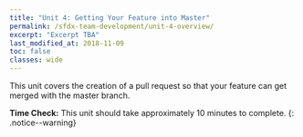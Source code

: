 ```yaml
---
title: "Unit 4: Getting Your Feature into Master"
permalink: /sfdx-team-development/unit-4-overview/
excerpt: "Excerpt TBA"
last_modified_at: 2018-11-09
toc: false
classes: wide
---
```


<!--
The Developer Hub, or "Dev Hub", is a critical part of the Salesforce DX toolset, enabling you to create and manage scratch orgs from the command line.  

This unit will ensure that you have access to a Dev Hub and walk you through the process of linking a packaging org to your Dev Hub.
-->
This unit covers the creation of a pull request so that your feature can get merged with the master branch.

**Time Check:** This unit should take approximately 10 minutes to complete.
{: .notice--warning}

<!--
### Log in to your Developer Hub
Check that you have access to a Developer Hub, and start learning why ISV Partners should use the Developer Hub that's part of their Partner Business Org (PBO).

### Register your packaging org's namespace
Link your packaging org to your Developer Hub so you can build namespaced scratch orgs, something that is very specific to how ISV Partners use Salesforce DX.
-->